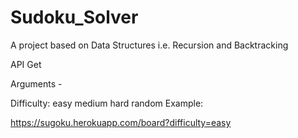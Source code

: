 # Sudoku_Solver
A project based on Data Structures i.e. Recursion and Backtracking 



API
Get

Arguments -

Difficulty:
easy
medium
hard
random
Example:

https://sugoku.herokuapp.com/board?difficulty=easy
